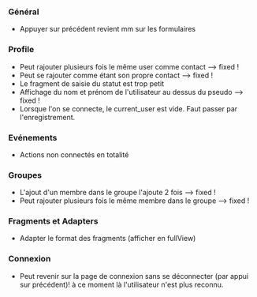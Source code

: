 ### Général

* Appuyer sur précédent revient mm sur les formulaires


### Profile

* Peut rajouter plusieurs fois le même user comme contact --> fixed !
* Peut se rajouter comme étant son propre contact --> fixed !
* Le fragment de saisie du statut est trop petit
* Affichage du nom et prénom de l'utilisateur au dessus du pseudo --> fixed !
* Lorsque l'on se connecte, le current_user est vide. Faut passer par l'enregistrement.

### Evénements

* Actions non connectés en totalité

### Groupes

* L'ajout d'un membre dans le groupe l'ajoute 2 fois --> fixed !
* Peut rajouter plusieurs fois le même membre dans le groupe --> fixed !

### Fragments et Adapters

* Adapter le format des fragments (afficher en fullView)


### Connexion

* Peut revenir sur la page de connexion sans se déconnecter (par appui sur précédent)! à ce moment là l'utilisateur n'est plus reconnu.
